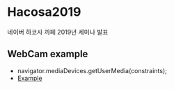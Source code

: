 # Hacosa2019

네이버 하코사 까페 2019년 세미나 발표

## WebCam example

- navigator.mediaDevices.getUserMedia(constraints);
- [Example](https://jongfeel.github.io/Hacosa2019/WebCam)